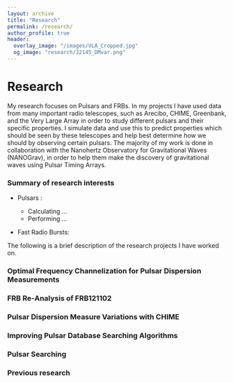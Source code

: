 ```yaml
---
layout: archive
title: "Research"
permalink: /research/
author_profile: true
header:
  overlay_image: "/images/VLA_Cropped.jpg"
  og_image: "research/J2145_DMvar.png"
---
```


# Research

My research focuses on Pulsars and FRBs. In my projects I have used data from many important radio telescopes, such as Arecibo, CHIME, Greenbank, and the Very Large Array in order to study different pulsars and their specific properties. I simulate data and use this to predict properties which should be seen by these telescopes and help best determine how we should by observing certain pulsars. The majority of my work is done in collaboration with the Nanohertz Observatory for Gravitational Waves (NANOGrav), in order to help them make the discovery of gravitational waves using Pulsar Timing Arrays.

### Summary of research interests

- Pulsars :

  - Calculating ...
  - Performing ...

- Fast Radio Bursts:


  

The following is a brief description of the research projects I have worked on.

### Optimal Frequency Channelization for Pulsar Dispersion Measurements


### FRB Re-Analysis of FRB121102


### Pulsar Dispersion Measure Variations with CHIME


### Improving Pulsar Database Searching Algorithms


### Pulsar Searching


### Previous research


